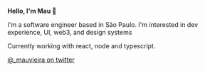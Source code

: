 **Hello, I'm Mau 👋**

I'm a software engineer based in São Paulo. I'm interested in dev experience, UI, web3, and design systems

Currently working with react, node and typescript.

[@_mauvieira on twitter](https://twitter.com/_mauvieira)
